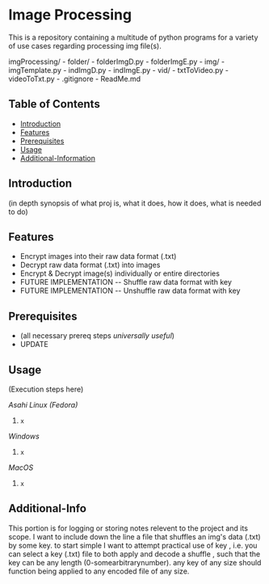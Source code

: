 # Image Processing

This is a repository containing a multitude of python programs for a variety of use cases regarding processing img file(s).

imgProcessing/
    - folder/
        - folderImgD.py
        - folderImgE.py
    - img/
        - imgTemplate.py
        - indImgD.py
        - indImgE.py
    - vid/
        - txtToVideo.py
        - videoToTxt.py
    - .gitignore
    - ReadMe.md

## Table of Contents
- [Introduction](#introduction)
- [Features](#features)
- [Prerequisites](#prerequisites)
- [Usage](#usage)
- [Additional-Information](#Additional-Info)

## Introduction

(in depth synopsis of what proj is, what it does, how it does, what is needed to do)

## Features

- Encrypt images into their raw data format (.txt)
- Decrypt raw data format (.txt) into images
- Encrypt & Decrypt image(s) individually or entire directories
- FUTURE IMPLEMENTATION -- Shuffle raw data format with key
- FUTURE IMPLEMENTATION -- Unshuffle raw data format with key

## Prerequisites

- (all necessary prereq steps *universally useful*)
- UPDATE

## Usage
(Execution steps here)

_Asahi Linux (Fedora)_
1. `x`

_Windows_
1. `x`

_MacOS_
1. `x`

## Additional-Info

This portion is for logging or storing notes relevent to the project and its scope. I want to include down the line a file that shuffles an img's data (.txt) by some key. to start simple I want to attempt practical use of key , i.e. you can select a key (.txt) file to both apply and decode a shuffle , such that the key can be any length (0-somearbitrarynumber). any key of any size should function being applied to any encoded file of any size.
